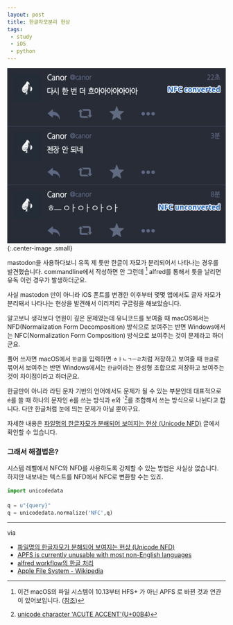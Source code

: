 ```yaml
---
layout: post
title: 한글자모분리 현상
tags: 
 - study
 - iOS
 - python
---
```


![screenshot](/images/2018-07-20/NFC-NFD.png){:.center-image .small}

mastodon을 사용하다보니 유독 제 툿만 한글이 자모가 분리되어서 나타나는 경우를 발견했습니다. commandline에서 작성하면 안 그런데 [^commandline] alfred를 통해서 툿을 날리면 유독 이런 경우가 발생하더군요.

[^commandline]: 이건 macOS의 파일 시스템이 10.13부터 HFS+ 가 아닌 APFS 로 바뀐 것과 연관이 있어보입니다. (<a href="https://eclecticlight.co/2017/04/06/apfs-is-currently-unusable-with-most-non-english-languages/">참조</a>)

사실 mastodon 만이 아니라 iOS 폰트를 변경한 이후부터 몇몇 앱에서도 글자 자모가 분리돼서 나타나는 현상을 발견해서 이리저리 구글링을 해보았습니다.

알고보니 생각보다 연원이 깊은 문제였는데 유니코드를 보여줄 때 macOS에서는 NFD(Normalization Form  Decomposition) 방식으로 보여주는 반면 Windows에서는 NFC(Normalization Form  Composition) 방식으로 보여주는 것이 문제라고 하더군요.

풀어 쓰자면 macOS에서 `한글`을 입력하면 `ㅎㅏㄴㄱㅡㄹ`처럼 저장하고 보여줄 때 `한글`로 묶어서 보여주는 반면 Windows에서는 `한글`이라는 완성형 조합으로 저장하고 보여주는 것이 차이점이라고 하더군요.

한글만이 아니라 라틴 문자 기반의 언어에서도 문제가 될 수 있는 부분인데 대표적으로 é를 쓸 때 하나의 문자인 é를 쓰는 방식과 e와 ´[^1]를 조합해서 쓰는 방식으로 나뉜다고 합니다. 다만 한글처럼 눈에 띄는 문제가 아닐 뿐이구요. 

[^1]: <a href="https://www.fileformat.info/info/unicode/char/00b4/index.htm">unicode character 'ACUTE ACCENT'(U+00B4)</a>

자세한 내용은 [파일명의 한글자모가 분해되어 보여지는 현상 (Unicode NFD)](https://blogs.technet.microsoft.com/spsofficesupportko/2017/01/06/%ED%8C%8C%EC%9D%BC%EB%AA%85%EC%9D%98-%ED%95%9C%EA%B8%80%EC%9E%90%EB%AA%A8%EA%B0%80-%EB%B6%84%ED%95%B4%EB%90%98%EC%96%B4-%EB%B3%B4%EC%97%AC%EC%A7%80%EB%8A%94-%ED%98%84%EC%83%81-unicode-nfd/) 글에서 확인할 수 있습니다.

### 그래서 해결법은?

시스템 레벨에서 NFC와 NFD를 사용하도록 강제할 수 있는 방법은 사실상 없습니다. 하지만 내보내는 텍스트를 NFD에서 NFC로 변환할 수는 있죠.

```python
import unicodedata

q = u"{query}"
q = unicodedata.normalize('NFC',q)
```

------

via

- [파일명의 한글자모가 분해되어 보여지는 현상 (Unicode NFD)](https://blogs.technet.microsoft.com/spsofficesupportko/2017/01/06/%ED%8C%8C%EC%9D%BC%EB%AA%85%EC%9D%98-%ED%95%9C%EA%B8%80%EC%9E%90%EB%AA%A8%EA%B0%80-%EB%B6%84%ED%95%B4%EB%90%98%EC%96%B4-%EB%B3%B4%EC%97%AC%EC%A7%80%EB%8A%94-%ED%98%84%EC%83%81-unicode-nfd/)
- [APFS is currently unusable with most non-English languages](https://eclecticlight.co/2017/04/06/apfs-is-currently-unusable-with-most-non-english-languages/)
- [alfred workflow의 한글 처리](http://jmjeong.com/unicode-in-alfred-workflow/)
- [Apple File System - Wikipedia](https://en.wikipedia.org/wiki/Apple_File_System)